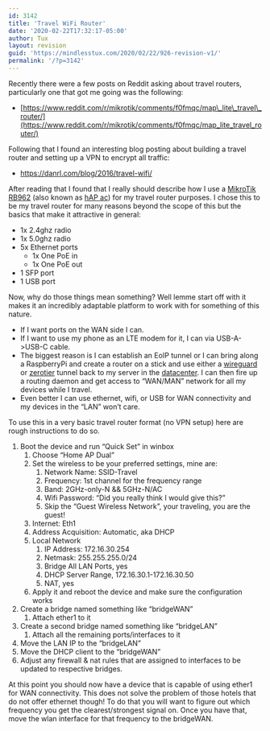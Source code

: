 ```yaml
---
id: 3142
title: 'Travel WiFi Router'
date: '2020-02-22T17:32:17-05:00'
author: Tux
layout: revision
guid: 'https://mindlesstux.com/2020/02/22/926-revision-v1/'
permalink: '/?p=3142'
---
```


Recently there were a few posts on Reddit asking about travel routers, particularly one that got me going was the following:

- [https://www.reddit.com/r/mikrotik/comments/f0fmqc/map\_lite\_travel\_router/](https://www.reddit.com/r/mikrotik/comments/f0fmqc/map_lite_travel_router/)

Following that I found an interesting blog posting about building a travel router and setting up a VPN to encrypt all traffic:

- <https://danrl.com/blog/2016/travel-wifi/>

After reading that I found that I really should describe how I use a [MikroTik RB962](https://www.amazon.com/MikroTik-RouterBoard-Triple-802-11ac-RB962UiGS-5HacT2HnT-US/dp/B01BMMK4HI/) (also known as [hAP ac](https://mikrotik.com/product/RB962UiGS-5HacT2HnT)) for my travel router purposes. I chose this to be my travel router for many reasons beyond the scope of this but the basics that make it attractive in general:

- 1x 2.4ghz radio
- 1x 5.0ghz radio
- 5x Ethernet ports 
    - 1x One PoE in
    - 1x One PoE out
- 1 SFP port
- 1 USB port

Now, why do those things mean something? Well lemme start off with it makes it an incredibly adaptable platform to work with for something of this nature.

- If I want ports on the WAN side I can.
- If I want to use my phone as an LTE modem for it, I can via USB-A-&gt;USB-C cable.
- The biggest reason is I can establish an EoIP tunnel or I can bring along a RaspberryPi and create a router on a stick and use either a [wireguard](https://www.wireguard.com/) or [zerotier](https://www.zerotier.com/) tunnel back to my server in the [datacenter](https://dacentec.com/). I can then fire up a routing daemon and get access to “WAN/MAN” network for all my devices while I travel.
- Even better I can use ethernet, wifi, or USB for WAN connectivity and my devices in the “LAN” won’t care.

To use this in a very basic travel router format (no VPN setup) here are rough instructions to do so.

1. Boot the device and run “Quick Set” in winbox 
    1. Choose “Home AP Dual”
    2. Set the wireless to be your preferred settings, mine are: 
        1. Network Name: SSID-Travel
        2. Frequency: 1st channel for the frequency range
        3. Band: 2GHz-only-N &amp;&amp; 5GHz-N/AC
        4. Wifi Password: “Did you really think I would give this?”
        5. Skip the “Guest Wireless Network”, your traveling, you are the guest!
    3. Internet: Eth1
    4. Address Acquisition: Automatic, aka DHCP
    5. Local Network 
        1. IP Address: 172.16.30.254
        2. Netmask: 255.255.255.0/24
        3. Bridge All LAN Ports, yes
        4. DHCP Server Range, 172.16.30.1-172.16.30.50
        5. NAT, yes
    6. Apply it and reboot the device and make sure the configuration works
2. Create a bridge named something like “bridgeWAN” 
    1. Attach ether1 to it
3. Create a second bridge named something like “bridgeLAN” 
    1. Attach all the remaining ports/interfaces to it
4. Move the LAN IP to the “bridgeLAN”
5. Move the DHCP client to the “bridgeWAN”
6. Adjust any firewall &amp; nat rules that are assigned to interfaces to be updated to respective bridges.

At this point you should now have a device that is capable of using ether1 for WAN connectivity. This does not solve the problem of those hotels that do not offer ethernet though! To do that you will want to figure out which frequency you get the clearest/strongest signal on. Once you have that, move the wlan interface for that frequency to the bridgeWAN.